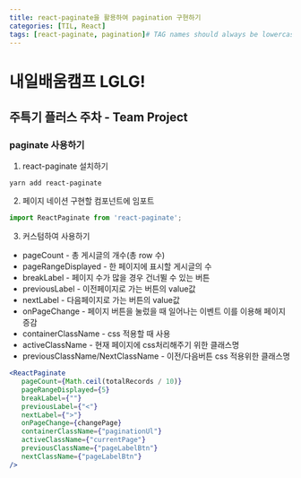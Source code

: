 ```yaml
---
title: react-paginate을 활용하여 pagination 구현하기
categories: [TIL, React]
tags: [react-paginate, pagination]# TAG names should always be lowercase
---
```


# 내일배움캠프 LGLG!

## 주특기 플러스 주차 - Team Project

### paginate 사용하기

1. react-paginate 설치하기
```
yarn add react-paginate
```

2. 페이지 네이션 구현할 컴포넌트에 임포트
```jsx
import ReactPaginate from 'react-paginate';
```

3. 커스텀하여 사용하기
- pageCount - 총 게시글의 개수(총 row 수)
- pageRangeDisplayed - 한 페이지에 표시할 게시글의 수
- breakLabel - 페이지 수가 많을 경우 건너뛸 수 있는 버튼
- previousLabel - 이전페이지로 가는 버튼의 value값
- nextLabel - 다음페이지로 가는 버튼의 value값
- onPageChange - 페이지 버튼을 눌렀을 때 일어나는 이벤트 이를 이용해 페이지 증감
- containerClassName - css 적용할 때 사용
- activeClassName - 현재 페이지에 css처리해주기 위한 클래스명
- previousClassName/NextClassName - 이전/다음버튼 css 적용위한 클래스명


 ```jsx
 <ReactPaginate 
    pageCount={Math.ceil(totalRecords / 10)}
    pageRangeDisplayed={5}
    breakLabel={""}
    previousLabel={"<"}
    nextLabel={">"}
    onPageChange={changePage}
    containerClassName={"paginationUl"}
    activeClassName={"currentPage"}
    previousClassName={"pageLabelBtn"}
    nextClassName={"pageLabelBtn"}
/>  
 ```